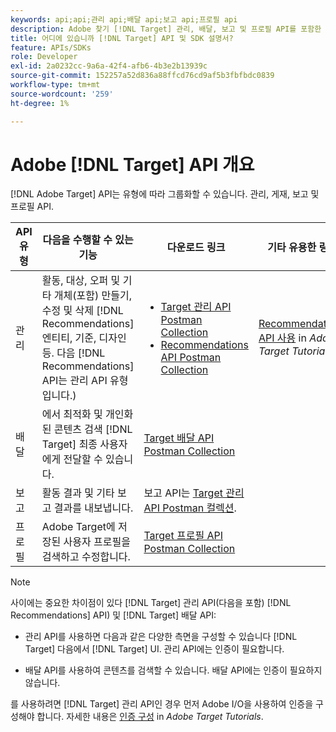 ```yaml
---
keywords: api;api;관리 api;배달 api;보고 api;프로필 api
description: Adobe 찾기 [!DNL Target] 관리, 배달, 보고 및 프로필 API를 포함한 API입니다.
title: 어디에 있습니까 [!DNL Target] API 및 SDK 설명서?
feature: APIs/SDKs
role: Developer
exl-id: 2a0232cc-9a6a-42f4-afb6-4b3e2b13939c
source-git-commit: 152257a52d836a88ffcd76cd9af5b3fbfbdc0839
workflow-type: tm+mt
source-wordcount: '259'
ht-degree: 1%

---
```


# Adobe [!DNL Target] API 개요

[!DNL Adobe Target] API는 유형에 따라 그룹화할 수 있습니다. 관리, 게재, 보고 및 프로필 API.

| API 유형 | 다음을 수행할 수 있는 기능 | 다운로드 링크 | 기타 유용한 링크 |
| --- | --- | --- |--- |
| 관리 | 활동, 대상, 오퍼 및 기타 개체(포함) 만들기, 수정 및 삭제 [!DNL Recommendations] 엔티티, 기준, 디자인 등. 다음 [!DNL Recommendations] API는 관리 API 유형입니다.) | <UL><li>[Target 관리 API Postman Collection](https://developers.adobetarget.com/api/#admin-postman-collection)</li><li>[Recommendations API Postman Collection](https://developers.adobetarget.com/api/recommendations/#section/Postman)</li></ul> | [Recommendations API 사용](https://experienceleague.adobe.com/docs/target-learn/recommendations-api-tutorial/recs-api-overview.html) in *Adobe Target Tutorials* |
| 배달 | 에서 최적화 및 개인화된 콘텐츠 검색 [!DNL Target] 최종 사용자에게 전달할 수 있습니다. | [Target 배달 API Postman Collection](https://developers.adobetarget.com/api/delivery-api/#section/Getting-Started/Postman-Collection) |  |
| 보고 | 활동 결과 및 기타 보고 결과를 내보냅니다. | 보고 API는 [Target 관리 API Postman 컬렉션](https://developers.adobetarget.com/api/#admin-postman-collection). |  |
| 프로필 | Adobe Target에 저장된 사용자 프로필을 검색하고 수정합니다. | [Target 프로필 API Postman Collection](https://developers.adobetarget.com/api/#profiles) |  |

>[!NOTE]
>
>사이에는 중요한 차이점이 있다 [!DNL Target] 관리 API(다음을 포함) [!DNL Recommendations] API) 및 [!DNL Target] 배달 API:
>
>* 관리 API를 사용하면 다음과 같은 다양한 측면을 구성할 수 있습니다 [!DNL Target] 다음에서 [!DNL Target] UI. 관리 API에는 인증이 필요합니다.
>
>* 배달 API를 사용하여 콘텐츠를 검색할 수 있습니다. 배달 API에는 인증이 필요하지 않습니다.
>
>를 사용하려면 [!DNL Target] 관리 API인 경우 먼저 Adobe I/O을 사용하여 인증을 구성해야 합니다. 자세한 내용은 [인증 구성](https://experienceleague.adobe.com/docs/target-learn/tutorials/apis/configure-io-target-integration.html) in *Adobe Target Tutorials*.
